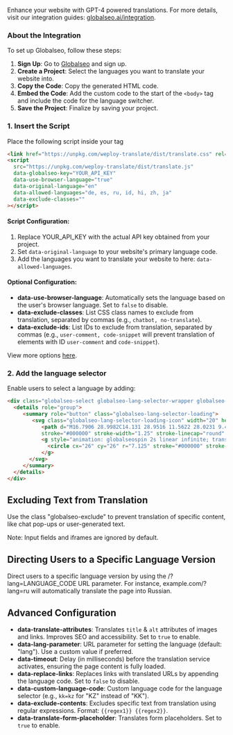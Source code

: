 Enhance your website with GPT-4 powered translations. For more details, visit our integration guides: [globalseo.ai/integration](https://www.globalseo.ai/integration).

### About the Integration
To set up Globalseo, follow these steps:
1. **Sign Up**: Go to [Globalseo](https://app.globalseo.ai) and sign up.
2. **Create a Project**: Select the languages you want to translate your website into.
3. **Copy the Code**: Copy the generated HTML code.
4. **Embed the Code**: Add the custom code to the start of the `<body>` tag and include the code for the language switcher.
5. **Save the Project**: Finalize by saving your project.

### 1. Insert the Script
Place the following script inside your <head> tag
```html
<link href="https://unpkg.com/weploy-translate/dist/translate.css" rel="stylesheet">
<script
  src="https://unpkg.com/weploy-translate/dist/translate.js"
  data-globalseo-key="YOUR_API_KEY"
  data-use-browser-language="true"
  data-original-language="en"
  data-allowed-languages="de, es, ru, id, hi, zh, ja"
  data-exclude-classes=""
></script>
```

#### Script Configuration:
1. Replace YOUR_API_KEY with the actual API key obtained from your project.
2. Set `data-original-language` to your website's primary language code.
3. Add the languages you want to translate your website to here: `data-allowed-languages`.

#### Optional Configuration:
- **data-use-browser-language**: Automatically sets the language based on the user's browser language. Set to `false` to disable.
- **data-exclude-classes**: List CSS class names to exclude from translation, separated by commas (e.g., `chatbot, no-translate`).
- **data-exclude-ids**: List IDs to exclude from translation, separated by commas (e.g., `user-comment, code-snippet` will prevent translation of elements with ID `user-comment` and `code-snippet`).

View more options [here](#advanced-configuration).

### 2. Add the language selector
Enable users to select a language by adding:
```html
<div class="globalseo-select globalseo-lang-selector-wrapper globalseo-exclude">
  <details role="group">
     <summary role="button" class="globalseo-lang-selector-loading">
        <svg class="globalseo-lang-selector-loading-icon" width="20" height="20" viewBox="0 0 34 34" fill="none" xmlns="http://www.w3.org/2000/svg">
           <path d="M16.7906 28.9982C14.131 28.9516 11.5622 28.0231 9.48748 26.3584C7.4128 24.6937 5.94973 22.3871 5.328 19.8007M16.7906 28.9982C13.4777 28.9404 10.8853 23.521 11.0009 16.8953C11.1166 10.2697 13.8966 4.94402 17.2094 5.00185M16.7906 28.9982C17.4055 29.0089 18.0021 28.8342 18.5667 28.5M16.7906 28.9982C17.4353 29.0094 17.904 28.9456 18.4338 28.8411M5.328 19.8007C8.73815 21.7699 12.6799 22.9255 16.8953 22.9991C17.5541 23.0116 18.2116 22.9969 18.8663 22.9553M5.328 19.8007C5.09283 18.8151 4.98323 17.8037 5.00182 16.7906C5.03917 14.6509 5.63417 12.6503 6.64706 10.9277M17.2094 5.00185C20.5222 5.05968 23.1147 10.4791 22.9991 17.1047C22.9878 17.7501 22.9513 18.3831 22.8914 19M17.2094 5.00185C19.3374 5.03811 21.4175 5.63986 23.2362 6.74538C25.0548 7.8509 26.5467 9.42037 27.5585 11.2928M17.2094 5.00185C15.0814 4.96382 12.9816 5.49262 11.1255 6.53399C9.26935 7.57536 7.72367 9.09181 6.64706 10.9277M27.5585 11.2928C24.612 13.7563 20.8749 15.0729 17.0349 15.0003C13.0382 14.9306 9.40832 13.4003 6.64706 10.9277M27.5585 11.2928C28.5415 13.1075 29.0375 15.146 28.9982 17.2095C28.9905 17.6459 28.9597 18.0764 28.9068 18.5" 
           stroke="#000000" stroke-width="1.25" stroke-linecap="round" stroke-linejoin="round"/>
           <g style="animation: globalseospin 2s linear infinite; transform-origin: 26px 26px;">
             <circle cx="26" cy="26" r="7.125" stroke="#000000" stroke-width="1.75" stroke-dasharray="31.42" stroke-dashoffset="10.47"></circle>
           </g>
       </svg>
     </summary>
  </details>
</div>
```

## Excluding Text from Translation
Use the class "globalseo-exclude" to prevent translation of specific content, like chat pop-ups or user-generated text.

Note: Input fields and iframes are ignored by default. 

## Directing Users to a Specific Language Version

Direct users to a specific language version by using the /?lang=LANGUAGE_CODE URL parameter. For instance, example.com/?lang=ru will automatically translate the page into Russian.

## Advanced Configuration
- **data-translate-attributes**: Translates `title` & `alt` attributes of images and links. Improves SEO and accessibility. Set to `true` to enable.
- **data-lang-parameter**: URL parameter for setting the language (default: "lang"). Use a custom value if preferred.
- **data-timeout**: Delay (in milliseconds) before the translation service activates, ensuring the page content is fully loaded.
- **data-replace-links**: Replaces links with translated URLs by appending the language code. Set to `false` to disable.
- **data-custom-language-code**: Custom language code for the language selector (e.g., `kk=kz` for "KZ" instead of "KK").
- **data-exclude-contents**: Excludes specific text from translation using regular expressions. Format: `{{regex1}} {{regex2}}`.
- **data-translate-form-placeholder**: Translates form placeholders. Set to `true` to enable.

